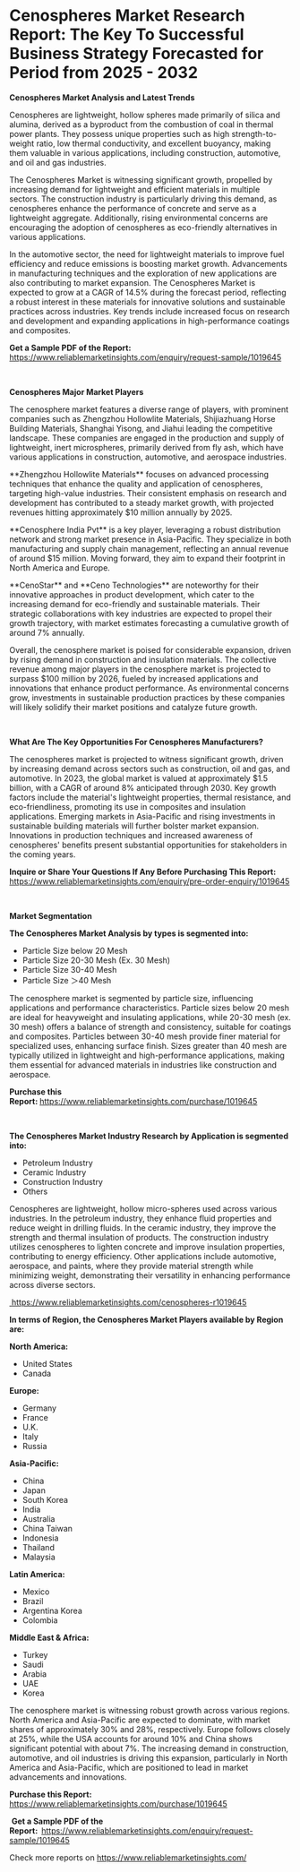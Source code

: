 <p><h1>Cenospheres Market Research Report: The Key To Successful Business Strategy Forecasted for Period from 2025 - 2032</h1></p><p><strong>Cenospheres Market Analysis and Latest Trends</strong></p>
<p><p>Cenospheres are lightweight, hollow spheres made primarily of silica and alumina, derived as a byproduct from the combustion of coal in thermal power plants. They possess unique properties such as high strength-to-weight ratio, low thermal conductivity, and excellent buoyancy, making them valuable in various applications, including construction, automotive, and oil and gas industries.</p><p>The Cenospheres Market is witnessing significant growth, propelled by increasing demand for lightweight and efficient materials in multiple sectors. The construction industry is particularly driving this demand, as cenospheres enhance the performance of concrete and serve as a lightweight aggregate. Additionally, rising environmental concerns are encouraging the adoption of cenospheres as eco-friendly alternatives in various applications.</p><p>In the automotive sector, the need for lightweight materials to improve fuel efficiency and reduce emissions is boosting market growth. Advancements in manufacturing techniques and the exploration of new applications are also contributing to market expansion. The Cenospheres Market is expected to grow at a CAGR of 14.5% during the forecast period, reflecting a robust interest in these materials for innovative solutions and sustainable practices across industries. Key trends include increased focus on research and development and expanding applications in high-performance coatings and composites.</p></p>
<p><strong>Get a Sample PDF of the Report:&nbsp;</strong> <a href="https://www.reliablemarketinsights.com/enquiry/request-sample/1019645?utm_campaign=1887&utm_medium=2&utm_source=Github&utm_content=ia&utm_term=01022025&utm_id=cenospheres">https://www.reliablemarketinsights.com/enquiry/request-sample/1019645</a></p>
<p>&nbsp;</p>
<p><strong>Cenospheres Major Market Players</strong></p>
<p><p>The cenosphere market features a diverse range of players, with prominent companies such as Zhengzhou Hollowlite Materials, Shijiazhuang Horse Building Materials, Shanghai Yisong, and Jiahui leading the competitive landscape. These companies are engaged in the production and supply of lightweight, inert microspheres, primarily derived from fly ash, which have various applications in construction, automotive, and aerospace industries.</p><p>**Zhengzhou Hollowlite Materials** focuses on advanced processing techniques that enhance the quality and application of cenospheres, targeting high-value industries. Their consistent emphasis on research and development has contributed to a steady market growth, with projected revenues hitting approximately $10 million annually by 2025.</p><p>**Cenosphere India Pvt** is a key player, leveraging a robust distribution network and strong market presence in Asia-Pacific. They specialize in both manufacturing and supply chain management, reflecting an annual revenue of around $15 million. Moving forward, they aim to expand their footprint in North America and Europe.</p><p>**CenoStar** and **Ceno Technologies** are noteworthy for their innovative approaches in product development, which cater to the increasing demand for eco-friendly and sustainable materials. Their strategic collaborations with key industries are expected to propel their growth trajectory, with market estimates forecasting a cumulative growth of around 7% annually.</p><p>Overall, the cenosphere market is poised for considerable expansion, driven by rising demand in construction and insulation materials. The collective revenue among major players in the cenosphere market is projected to surpass $100 million by 2026, fueled by increased applications and innovations that enhance product performance. As environmental concerns grow, investments in sustainable production practices by these companies will likely solidify their market positions and catalyze future growth.</p></p>
<p>&nbsp;</p>
<p><strong>What Are The Key Opportunities For Cenospheres Manufacturers?</strong></p>
<p><p>The cenospheres market is projected to witness significant growth, driven by increasing demand across sectors such as construction, oil and gas, and automotive. In 2023, the global market is valued at approximately $1.5 billion, with a CAGR of around 8% anticipated through 2030. Key growth factors include the material's lightweight properties, thermal resistance, and eco-friendliness, promoting its use in composites and insulation applications. Emerging markets in Asia-Pacific and rising investments in sustainable building materials will further bolster market expansion. Innovations in production techniques and increased awareness of cenospheres' benefits present substantial opportunities for stakeholders in the coming years.</p></p>
<p><strong>Inquire or Share Your Questions If Any Before Purchasing This Report:</strong> <a href="https://www.reliablemarketinsights.com/enquiry/pre-order-enquiry/1019645?utm_campaign=1887&utm_medium=2&utm_source=Github&utm_content=ia&utm_term=01022025&utm_id=cenospheres">https://www.reliablemarketinsights.com/enquiry/pre-order-enquiry/1019645</a></p>
<p>&nbsp;</p>
<p><strong>Market Segmentation</strong></p>
<p><strong>The Cenospheres Market Analysis by types is segmented into:</strong></p>
<p><ul><li>Particle Size below 20 Mesh</li><li>Particle Size 20-30 Mesh (Ex. 30 Mesh)</li><li>Particle Size 30-40 Mesh</li><li>Particle Size ＞40 Mesh</li></ul></p>
<p><p>The cenosphere market is segmented by particle size, influencing applications and performance characteristics. Particle sizes below 20 mesh are ideal for heavyweight and insulating applications, while 20-30 mesh (ex. 30 mesh) offers a balance of strength and consistency, suitable for coatings and composites. Particles between 30-40 mesh provide finer material for specialized uses, enhancing surface finish. Sizes greater than 40 mesh are typically utilized in lightweight and high-performance applications, making them essential for advanced materials in industries like construction and aerospace.</p></p>
<p><strong>Purchase this Report:&nbsp;</strong><a href="https://www.reliablemarketinsights.com/purchase/1019645?utm_campaign=1887&utm_medium=2&utm_source=Github&utm_content=ia&utm_term=01022025&utm_id=cenospheres">https://www.reliablemarketinsights.com/purchase/1019645</a></p>
<p>&nbsp;</p>
<p><strong>The Cenospheres Market Industry Research by Application is segmented into:</strong></p>
<p><ul><li>Petroleum Industry</li><li>Ceramic Industry</li><li>Construction Industry</li><li>Others</li></ul></p>
<p><p>Cenospheres are lightweight, hollow micro-spheres used across various industries. In the petroleum industry, they enhance fluid properties and reduce weight in drilling fluids. In the ceramic industry, they improve the strength and thermal insulation of products. The construction industry utilizes cenospheres to lighten concrete and improve insulation properties, contributing to energy efficiency. Other applications include automotive, aerospace, and paints, where they provide material strength while minimizing weight, demonstrating their versatility in enhancing performance across diverse sectors.</p></p>
<p><a href="https://www.reliablemarketinsights.com/cenospheres-r1019645?utm_campaign=1887&utm_medium=2&utm_source=Github&utm_content=ia&utm_term=01022025&utm_id=cenospheres">&nbsp;https://www.reliablemarketinsights.com/cenospheres-r1019645</a></p>
<p><strong>In terms of Region, the Cenospheres Market Players available by Region are:</strong></p>
<p>
    <p> <strong> North America: </strong>
        <ul>
            <li>United States</li>
            <li>Canada</li>
        </ul>
        </p> 
    <p> <strong> Europe: </strong>
        <ul>
            <li>Germany</li>
            <li>France</li>
            <li>U.K.</li>
            <li>Italy</li>
            <li>Russia</li>
        </ul>
        </p> 
    <p> <strong> Asia-Pacific: </strong>
        <ul>
            <li>China</li>
            <li>Japan</li>
            <li>South Korea</li>
            <li>India</li>
            <li>Australia</li>
            <li>China Taiwan</li>
            <li>Indonesia</li>
            <li>Thailand</li>
            <li>Malaysia</li>
        </ul>
        </p> 
    <p> <strong> Latin America: </strong>
        <ul>
            <li>Mexico</li>
            <li>Brazil</li>
            <li>Argentina Korea</li>
            <li>Colombia</li>
        </ul>
        </p> 
    <p> <strong> Middle East & Africa: </strong>
        <ul>
            <li>Turkey</li>
            <li>Saudi</li>
            <li>Arabia</li>
            <li>UAE</li>
            <li>Korea</li>
        </ul>
    </p>
    </p>
<p><p>The cenosphere market is witnessing robust growth across various regions. North America and Asia-Pacific are expected to dominate, with market shares of approximately 30% and 28%, respectively. Europe follows closely at 25%, while the USA accounts for around 10% and China shows significant potential with about 7%. The increasing demand in construction, automotive, and oil industries is driving this expansion, particularly in North America and Asia-Pacific, which are positioned to lead in market advancements and innovations.</p></p>
<p><strong>Purchase this Report: </strong><a href="https://www.reliablemarketinsights.com/purchase/1019645?utm_campaign=1887&utm_medium=2&utm_source=Github&utm_content=ia&utm_term=01022025&utm_id=cenospheres">https://www.reliablemarketinsights.com/purchase/1019645</a></p>
<p>&nbsp;<strong>Get a Sample PDF of the Report:&nbsp;&nbsp;</strong><a href="https://www.reliablemarketinsights.com/enquiry/request-sample/1019645?utm_campaign=1887&utm_medium=2&utm_source=Github&utm_content=ia&utm_term=01022025&utm_id=cenospheres">https://www.reliablemarketinsights.com/enquiry/request-sample/1019645</a></p>
<p><strong></strong></p>
<p>Check more reports on <a href="https://www.reliablemarketinsights.com/?utm_campaign=1887&utm_medium=2&utm_source=Github&utm_content=ia&utm_term=01022025&utm_id=cenospheres">https://www.reliablemarketinsights.com/</a></p>